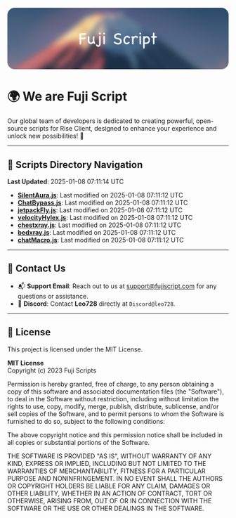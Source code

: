 ![Banner](.github/b.webp)

# 🌍 **We are Fuji Script**

Our global team of developers is dedicated to creating powerful, open-source scripts for Rise Client, designed to enhance your experience and unlock new possibilities! 🌟

---
<!-- SCRIPTS_NAVIGATION_START -->
## 📂 **Scripts Directory Navigation**

**Last Updated**: 2025-01-08 07:11:14 UTC

- **[SilentAura.js](scripts/SilentAura.js)**: Last modified on 2025-01-08 07:11:12 UTC
- **[ChatBypass.js](scripts/ChatBypass.js)**: Last modified on 2025-01-08 07:11:12 UTC
- **[jetpackFly.js](scripts/jetpackFly.js)**: Last modified on 2025-01-08 07:11:12 UTC
- **[velocityHylex.js](scripts/velocityHylex.js)**: Last modified on 2025-01-08 07:11:12 UTC
- **[chestxray.js](scripts/chestxray.js)**: Last modified on 2025-01-08 07:11:12 UTC
- **[bedxray.js](scripts/bedxray.js)**: Last modified on 2025-01-08 07:11:12 UTC
- **[chatMacro.js](scripts/chatMacro.js)**: Last modified on 2025-01-08 07:11:12 UTC

<!-- SCRIPTS_NAVIGATION_END -->

---

## 💬 **Contact Us**  
- 📬 **Support Email**: Reach out to us at [support@fujiscript.com](mailto:support@fujiscript.com) for any questions or assistance.  
- 💬 **Discord**: Contact **Leo728** directly at `Discord@leo728`.

---

## 📜 **License**

This project is licensed under the MIT License.  

**MIT License**  
Copyright (c) 2023 Fuji Scripts  

Permission is hereby granted, free of charge, to any person obtaining a copy of this software and associated documentation files (the "Software"), to deal in the Software without restriction, including without limitation the rights to use, copy, modify, merge, publish, distribute, sublicense, and/or sell copies of the Software, and to permit persons to whom the Software is furnished to do so, subject to the following conditions:  

The above copyright notice and this permission notice shall be included in all copies or substantial portions of the Software.  

THE SOFTWARE IS PROVIDED "AS IS", WITHOUT WARRANTY OF ANY KIND, EXPRESS OR IMPLIED, INCLUDING BUT NOT LIMITED TO THE WARRANTIES OF MERCHANTABILITY, FITNESS FOR A PARTICULAR PURPOSE AND NONINFRINGEMENT. IN NO EVENT SHALL THE AUTHORS OR COPYRIGHT HOLDERS BE LIABLE FOR ANY CLAIM, DAMAGES OR OTHER LIABILITY, WHETHER IN AN ACTION OF CONTRACT, TORT OR OTHERWISE, ARISING FROM, OUT OF OR IN CONNECTION WITH THE SOFTWARE OR THE USE OR OTHER DEALINGS IN THE SOFTWARE.  
